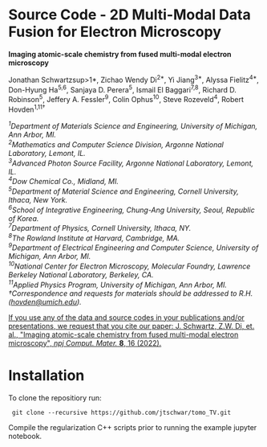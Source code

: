 # Source Code - 2D Multi-Modal Data Fusion for Electron Microscopy

**Imaging atomic-scale chemistry from fused multi-modal electron microscopy**

Jonathan Schwartzsup>1*</sup>, Zichao Wendy Di<sup>2*</sup>, Yi Jiang<sup>3*</sup>, Alyssa Fielitz<sup>4*</sup>, Don-Hyung Ha<sup>5,6</sup>, Sanjaya D. Perera<sup>5</sup>, Ismail El Baggari<sup>7,8</sup>, Richard D. Robinson<sup>5</sup>, Jeffery A. Fessler<sup>9</sup>, Colin Ophus<sup>10</sup>, Steve Rozeveld<sup>4</sup>, Robert Hovden<sup>1,11†</sup>

*<sup>1</sup>Department of Materials Science and Engineering, University of Michigan, Ann Arbor, MI.*    
*<sup>2</sup>Mathematics and Computer Science Division, Argonne National Laboratory, Lemont, IL.*     
*<sup>3</sup>Advanced Photon Source Facility, Argonne National Laboratory, Lemont, IL.*     
*<sup>4</sup>Dow Chemical Co., Midland, MI.*    
*<sup>5</sup>Department of Material Science and Engineering, Cornell University, Ithaca, New York.*    
*<sup>6</sup>School of Integrative Engineering, Chung-Ang University, Seoul, Republic of Korea.*    
*<sup>7</sup>Department of Physics, Cornell University, Ithaca, NY.*    
*<sup>8</sup>The Rowland Institute at Harvard, Cambridge, MA.*    
*<sup>9</sup>Department of Electrical Engineering and Computer Science, University of Michigan, Ann Arbor, MI.*    
*<sup>10</sup>National Center for Electron Microscopy, Molecular Foundry, Lawrence Berkeley National Laboratory, Berkeley, CA.*    
*<sup>11</sup>Applied Physics Program, University of Michigan, Ann Arbor, MI.*   
*†Correspondence and requests for materials should be addressed to R.H. (hovden@umich.edu).*    

[If you use any of the data and source codes in your publications and/or presentations, we request that you cite our paper: J. Schwartz, Z.W. Di, et. al., "Imaging atomic-scale chemistry from fused multi-modal electron microscopy", _npj Comput. Mater._ **8**, 16 (2022).](https://www.nature.com/articles/s41524-021-00692-5)

# Installation 

To clone the repositiory run: 

` git clone --recursive https://github.com/jtschwar/tomo_TV.git`

Compile the regularization C++ scripts prior to running the example jupyter notebook.

